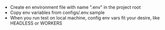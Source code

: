 - Create en environment file with name ".env" in the project root
- Copy env variables from configs/.env.sample
- When you run test on local machine, config env vars fit your desire, like HEADLESS or WORKERS